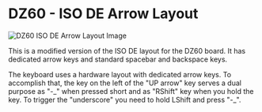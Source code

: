 # DZ60 - ISO DE Arrow Layout

![DZ60 ISO DE Arrow Layout Image](https://i.imgur.com/rfQRr7n.png)

This is a modified version of the ISO DE layout for the DZ60 board. It has dedicated
arrow keys and standard spacebar and backspace keys.

The keyboard uses a hardware layout with dedicated arrow keys. To accomplish that, the key on the
left of the "UP arrow" key serves a dual purpose as "-\_" when pressed short and as "RShift" key
when you hold the key. To trigger the "underscore" you need to hold LShift and press "-\_".
